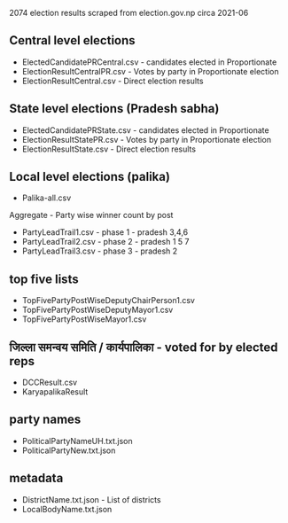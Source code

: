 2074 election results 
scraped from election.gov.np circa 2021-06

Central level elections
------------------------

- ElectedCandidatePRCentral.csv      -  candidates elected in Proportionate      
- ElectionResultCentralPR.csv        -  Votes by party in Proportionate election 
- ElectionResultCentral.csv          -  Direct election results


State level elections (Pradesh sabha)
-------------------------------------
- ElectedCandidatePRState.csv        -  candidates elected in Proportionate  
- ElectionResultStatePR.csv          -  Votes by party in Proportionate election  
- ElectionResultState.csv            -  Direct election results


Local level elections (palika)
------------------------------
- Palika-all.csv

Aggregate - Party wise winner count by post  
- PartyLeadTrail1.csv  -  phase 1 - pradesh 3,4,6
- PartyLeadTrail2.csv  -  phase 2 - pradesh 1 5 7
- PartyLeadTrail3.csv  -  phase 3 - pradesh 2

top five lists 
--------------
- TopFivePartyPostWiseDeputyChairPerson1.csv
- TopFivePartyPostWiseDeputyMayor1.csv
- TopFivePartyPostWiseMayor1.csv


जिल्ला समन्वय समिति / कार्यपालिका  - voted for by elected reps 
-----------------------
- DCCResult.csv
- KaryapalikaResult 

party names 
-----------
- PoliticalPartyNameUH.txt.json
- PoliticalPartyNew.txt.json

metadata 
--------
- DistrictName.txt.json - List of districts
- LocalBodyName.txt.json





